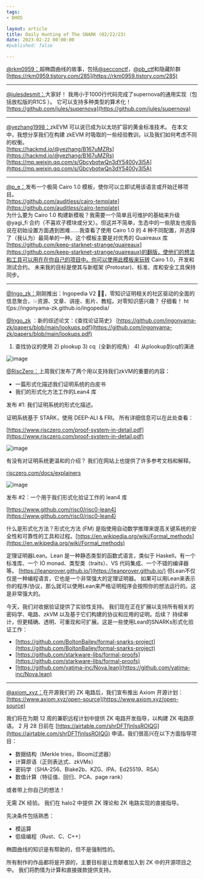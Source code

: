 ```yaml
---
tags:
- DHOS

layout: article
title: Daily Hunting of The SNARK (02/22/23)
date: 2023-02-22 00:00:00
#published: false

---
```


[@rkm0959：](https://twitter.com/rkm0959)超椭圆曲线的故事，包括[@secconctf](https://twitter.com/secconctf)，[@pb_ctf](https://twitter.com/pb_ctf)和隐藏阶群  
[https://rkm0959.tistory.com/285](https://rkm0959.tistory.com/285)

---

[@julesdesmit：](https://twitter.com/julesdesmit)大家好！ 我用小于1000行代码完成了supernova的通用实现（包括放松版的R1CS ）。 它可以支持多种类型的算术化！  
[https://github.com/jules/supernova](https://github.com/jules/supernova)

---
[@yezhang1998：](https://twitter.com/yezhang1998)zkEVM 可以说已成为以太坊扩容的黄金标准技术。 在本文中，我想分享我们在构建 zkEVM 时吸取的一些经验教训，以及我们如何考虑不同的权衡。  
[https://hackmd.io/@yezhang/B167uMZRs](https://hackmd.io/@yezhang/B167uMZRs)  
[https://mp.weixin.qq.com/s/GbcybotwQn3dY5400y3I5A](https://mp.weixin.qq.com/s/GbcybotwQn3dY5400y3I5A)

---
[@p_e：](https://twitter.com/p_e)发布一个极简 Cairo 1.0 模板，使你可以立即试用该语言或开始迁移项目。  
[https://github.com/auditless/cairo-template](https://github.com/auditless/cairo-template)  
为什么要为 Cairo 1.0 构建新模板？我需要一个简单且可维护的基础来升级 @yagi_fi 合约（不喜欢子模块或分叉）。但这并不简单，生态中的一些朋友也报告说在初始设置方面遇到困难......我查看了使用 Cairo 1.0 的 4 种不同配置，并选择了（我认为）最简单的一种。这个模板主要是对优秀的 Quaireaux 库 [https://github.com/keep-starknet-strange/quaireaux](https://github.com/keep-starknet-strange/quaireaux)的翻版，使他们的想法和工具可以用在在你自己的项目中。你可以使用此模板来玩转 Cairo 1.0，开发和测试合约。 未来我的目标是使其与新框架 (Protostar)、标准、库和安全工具保持同步。

---
[@Ingo_zk：](https://twitter.com/Ingo_zk)刚刚推出：Ingopedia V2 🙌🦁，零知识证明相关的社区驱动的全面的信息聚合，💥资源、文章、讲座、影片、教程。对零知识感兴趣？ 仔细看！
ht  t[ps://ingonyama-zk.github.io/ingopedia/


[@Ingo_zk](https://twitter.com/Ingo_zk) ：新的综述论文：《查找论证简史》 [https://github.com/ingonyama-zk/papers/blob/main/lookups.pdf](https://github.com/ingonyama-zk/papers/blob/main/lookups.pdf)

1) 查找协议的使用 2) plookup 3) cq（全新的视角） 4) 从plookup到cq的演进

![image](https://imgs.zhubai.love/90210da1e2854dfd90dd2d548d896acf_2158450480702357504.png)


[@RiscZero：](https://twitter.com/RiscZero)上周我们发布了两个用以支持我们zkVM的重要的内容：
- 一篇形式化描述我们证明系统的白皮书
- 我们的形式化方法工作的Lean4 库

发布 #1: 我们证明系统的形式化描述。

证明系统基于 STARK，使用 DEEP-ALI & FRI。 所有详细信息可以在此处查看：

[https://www.risczero.com/proof-system-in-detail.pdf](https://www.risczero.com/proof-system-in-detail.pdf)

![image](https://imgs.zhubai.love/2dd4843629d349aba7d6d69ab2cbe2d0_2158450480702357504.png)

有没有对证明系统更温和的介绍？ 我们在网站上也提供了许多参考文档和解释。

[risczero.com/docs/explainers](https://www.risczero.com/docs/explainers)

![image](https://imgs.zhubai.love/85c87129bc254e9f851fe460f6879905_2158450480702357504.png)


发布 #2：一个用于我们形式化验证工作的 lean4 库

[https://www.github.com/risc0/risc0-lean4](https://www.github.com/risc0/risc0-lean4)

什么是形式化方法？形式化方法 (FM) 是指使用自动数学推理来提高关键系统的安全性和可靠性的工具和过程。[https://en.wikipedia.org/wiki/Formal_methods](https://en.wikipedia.org/wiki/Formal_methods)

定理证明器Lean。Lean 是一种静态类型的函数式语言，类似于 Haskell，有一个标准库、一个 IO monad、类型类（traits）、VS 代码集成、一个不错的编译器等。 [https://leanprover.github.io/](https://leanprover.github.io/) 但Lean不仅仅是一种编程语言，它也是一个非常强大的定理证明器。 如果可以用Lean来表示你的程序/协议，那么就可以使用Lean来严格证明程序会按照你的想法运行的。这是非常强大的。

今天，我们对收据验证提供了实验性支持。 我们现在正在扩展以支持所有相关的密码学、电路、zkVM 以及基于它们构建的协议和应用的证明。后续？ 持续审计，但更精确、透明、可重现和可扩展。这是一些使用Lean的SNARKs形式化验证工作：


- [https://github.com/BoltonBailey/formal-snarks-project](https://github.com/BoltonBailey/formal-snarks-project)
- [https://github.com/starkware-libs/formal-proofs](https://github.com/starkware-libs/formal-proofs)
- [https://github.com/yatima-inc/Nova.lean](https://github.com/yatima-inc/Nova.lean)


----

[@axiom_xyz：](https://twitter.com/axiom_xyz)在开源我们的 ZK 电路后，我们宣布推出 Axiom 开源计划：[https://www.axiom.xyz/open-source](https://www.axiom.xyz/open-source)

我们将在为期 12 周的兼职远程计划中提供 ZK 电路开发指导，以构建 ZK 电路原语。 2 月 28 日前在 [https://airtable.com/shrDFTfjnIssROIQG](https://airtable.com/shrDFTfjnIssROIQG) 申请。我们很高兴在以下方面指导项目：


- 数据结构（Merkle tries，Bloom过滤器）
- 计算原语（正则表达式、zkVMs）
- 密码学（SHA-256、Blake2b、KZG、IPA、Ed25519、RSA）
- 数值计算（特征值、回归、PCA、page rank）

或者带上你自己的想法！

无需 ZK 经验。 我们在 halo2 中提供 ZK 理论和 ZK 电路实现的直接指导。

先决条件包括熟悉：


- 模运算
- 低级编程（Rust、C、C++）

椭圆曲线的知识是有帮助的，但不是强制性的。

所有制作的作品都将是开源的，主要目标是让贡献者加入到 ZK 中的开源项目之中。 我们将酌情为计算和直接拨款提供支持。

